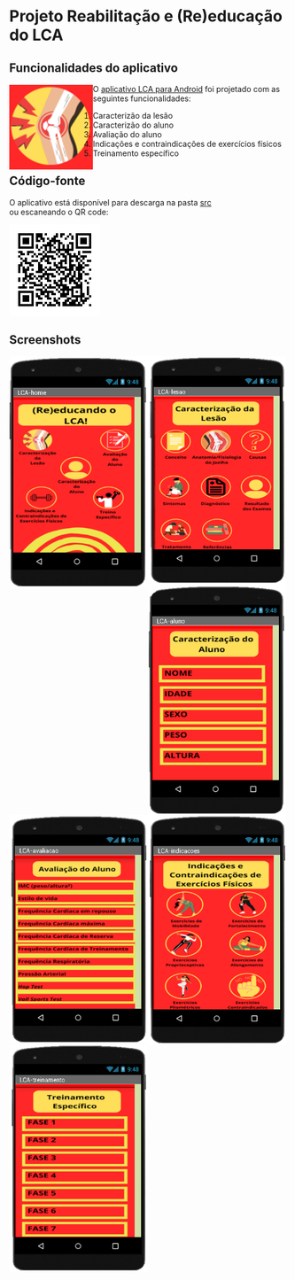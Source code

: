 # Projeto Reabilitação e (Re)educação do LCA


## Funcionalidades do aplicativo
<img src="images/lca-icon.png" align="left"/>

O [aplicativo LCA para Android](src/LCA.apk) foi projetado com as seguintes funcionalidades:

1. Caracterizão da lesão
2. Caracterizão do aluno
3. Avaliação do aluno
4. Indicações e contraindicações de exercícios físicos
5. Treinamento específico

## Código-fonte
O aplicativo está disponível para descarga na pasta [src](src/)  
ou escaneando o QR code:

![](images/lca-qr.png)

## Screenshots

<img src="images/lca-app01.png" align="left" width="250">  

<img src="images/lca-app02.png" align="left" width="250">  

<img src="images/lca-app03.png" align="left" width="250">  

<img src="images/lca-app04.png" align="left" width="250">  

<img src="images/lca-app05.png" align="left" width="250">  

<img src="images/lca-app06.png" align="left" width="250">  

